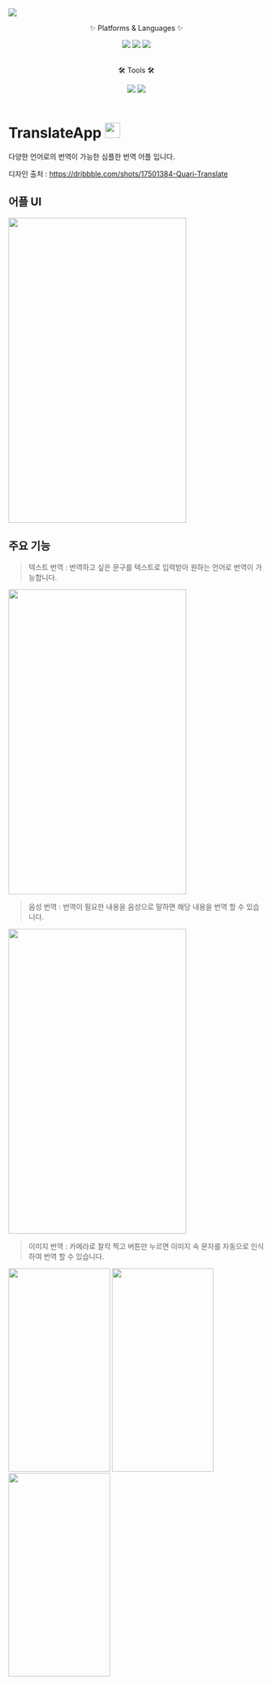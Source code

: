 <img src="https://capsule-render.vercel.app/api?type=waving&color=auto&height=200&section=header&text=SimpleTranslate&fontSize=90" />

<div align=Center>
	<p>✨ Platforms & Languages ✨</p>	
</div>
<div align="Center">
	<img src="https://img.shields.io/badge/Android-3DDC84?style=flat&logo=Java&logoColor=white" />  
	<img src="https://img.shields.io/badge/Flutter-02569B?style=flat&logo=Java&logoColor=white" />  
	<img src="https://img.shields.io/badge/Dart-0175C2?style=flat&logo=Java&logoColor=white" />
</div>
<br>
<div align=Center>
	<p>🛠 Tools 🛠</p>
</div>
<div align=Center>
	<img src="https://img.shields.io/badge/Visual Studio Code-007ACC?style=flat&logo=Java&logoColor=white" />
	<img src="https://img.shields.io/badge/Git Hub-181717?style=flat&logo=Java&logoColor=white" />
</div>
<br>

# TranslateApp <img src="https://user-images.githubusercontent.com/103208820/210183768-6358c59d-efc3-4d43-ba6b-a1137a7e4e5d.png"  width="30" height="30"/>

다양한 언어로의 번역이 가능한 심플한 번역 어플 입니다.

디자인 출처 : https://dribbble.com/shots/17501384-Quari-Translate	


## 어플 UI

<img src="https://user-images.githubusercontent.com/103208820/210184541-8708f021-5539-46ae-ad31-769bd66584bc.gif"  width="350" height="600"/>

## 주요 기능

> 텍스트 번역 : 번역하고 싶은 문구를 텍스트로 입력받아 원하는 언어로 번역이 가능합니다.
<img src="https://user-images.githubusercontent.com/103208820/210185117-0c443fbc-0ad6-4440-b639-18e7dc800733.gif"  width="350" height="600"/>

> 음성 번역 : 번역이 필요한 내용을 음성으로 말하면 해당 내용을 번역 할 수 있습니다.
<img src="https://user-images.githubusercontent.com/103208820/210200976-08ffbb69-675e-4640-afa2-05eecae9ff04.gif"  width="350" height="600"/>

> 이미지 번역 : 카메라로 찰칵 찍고 버튼만 누르면 이미지 속 문자를 자동으로 인식하여 번역 할 수 있습니다.

<img src="https://user-images.githubusercontent.com/103208820/210203016-d75d4ef0-00b8-47a1-8789-79c4e3c60b45.gif"  width="200" height="400"/> <img src="https://user-images.githubusercontent.com/103208820/210203013-2d94f52d-d686-418f-b114-46eb926e64d4.gif"  width="200" height="400"/> <img src="https://user-images.githubusercontent.com/103208820/210203015-bb42d00d-40b6-4058-8630-55ca546afd1c.gif"  width="200" height="400"/>
